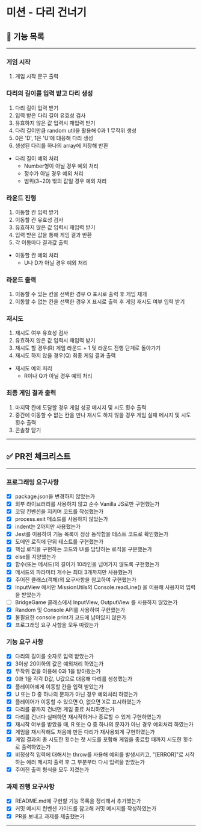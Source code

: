 # 미션 - 다리 건너기

## 🚀 기능 목록

---

### 게임 시작
1. 게임 시작 문구 출력

### 다리의 길이를 입력 받고 다리 생성
1. 다리 길이 입력 받기
2. 입력 받은 다리 길이 유효성 검사
3. 유효하지 않은 값 입력시 재입력 받기
4. 다리 길이만큼 random util을 활용해 0과 1 무작위 생성
5. 0은 'D', 1은 'U'에 대응해 다리 생성
6. 생성된 다리를 하나의 array에 저장해 반환

- 다리 길이 예외 처리
  - Number형이 아닐 경우 예외 처리
  - 정수가 아닐 경우 예외 처리
  - 범위(3~20) 밖의 값일 경우 예외 처리

### 라운드 진행
1. 이동할 칸 입력 받기
2. 이동할 칸 유효성 검사
3. 유효하지 않은 값 입력시 재입력 받기
4. 입력 받은 값을 통해 게임 결과 반환
5. 각 이동마다 결과값 출력

- 이동할 칸 예외 처리
  - U나 D가 아닐 경우 예외 처리

### 라운드 출력
1. 이동할 수 있는 칸을 선택한 경우 O 표시로 출력 후 게임 재개
2. 이동할 수 없는 칸을 선택한 경우 X 표시로 출력 후 게임 재시도 여부 입력 받기

### 재시도
1. 재시도 여부 유효성 검사
2. 유효하지 않은 값 입력시 재입력 받기
3. 재시도 할 경우(R) 게임 라운드 + 1 및 라운드 진행 단계로 돌아가기
4. 재시도 하지 않을 경우(Q) 최종 게임 결과 출력

- 재시도 예외 처리
  - R이나 Q가 아닐 경우 예외 처리

### 최종 게임 결과 출력
1. 마지막 칸에 도달할 경우 게임 성공 메시지 및 시도 횟수 출력
2. 중간에 이동할 수 없는 칸을 만나 재시도 하지 않을 경우 게임 실패 메시지 및 시도 횟수 출력
3. 콘솔창 닫기

---

## ✅ PR전 체크리스트

---

### 프로그래밍 요구사항
- [x] package.json을 변경하지 않았는가
- [x] 외부 라이브러리를 사용하지 않고 순수 Vanilla JS로만 구현했는가
- [x] 코딩 컨벤션을 지키며 코드를 작성했는가
- [x] process.exit 메소드를 사용하지 않았는가
- [x] indent는 2까지만 사용했는가
- [x] Jest를 이용하여 기능 목록이 정상 동작함을 테스트 코드로 확인했는가
- [x] 도메인 로직에 단위 테스트를 구현했는가
- [X] 핵심 로직을 구현하는 코드와 UI를 담당하는 로직을 구분했는가
- [X] else를 지양했는가
- [x] 함수(또는 메서드)의 길이가 10라인을 넘어가지 않도록 구현했는가
- [X] 메서드의 파라미터 개수는 최대 3개까지만 사용했는가
- [X] 주어진 클래스(객체)의 요구사항을 참고하여 구현했는가
- [X] InputView 에서만 MissionUtils의 Console.readLine() 을 이용해 사용자의 입력을 받았는가
- [ ] BridgeGame 클래스에서 InputView, OutputView 를 사용하지 않았는가
- [x] Random 및 Console API를 사용하여 구현했는가
- [x] 불필요한 console print가 코드에 남아있지 않은가
- [x] 프로그래밍 요구 사항을 모두 따랐는가

### 기능 요구 사항
- [X] 다리의 길이를 숫자로 입력 받았는가
- [X] 3이상 20이하의 값은 예외처리 하였는가
- [X] 무작위 값을 이용해 0과 1을 받아왔는가
- [X] 0과 1을 각각 D값, U값으로 대응해 다리를 생성했는가
- [X] 플레이어에게 이동할 칸을 입력 받았는가
- [X] U 또는 D 중 하나의 문자가 아닌 경우 예외처리 하였는가
- [X] 플레이어가 이동할 수 있으면 O, 없으면 X로 표시하였는가
- [X] 다리를 끝까지 건너면 게임 종료 처리하였는가
- [X] 다리를 건너다 실패하면 재시작하거나 종료할 수 있게 구현하였는가
- [X] 재시작 여부를 받았을 때, R 또는 Q 중 하나의 문자가 아닌 경우 예외처리 하였는가
- [X] 게임을 재시작해도 처음에 만든 다리가 재사용되게 구현하였는가
- [X] 게임 결과의 총 시도한 횟수는 첫 시도를 포함해 게임을 종료할 때까지 시도한 횟수로 출력하였는가
- [x] 비정상적 입력에 대해서는 throw를 사용해 예외를 발생시키고, "[ERROR]"로 시작하는 에러 메시지 출력 후 그 부분부터 다시 입력을 받았는가
- [X] 주어진 출력 형식을 모두 지켰는가

### 과제 진행 요구사항
- [x] README.md에 구현할 기능 목록을 정리해서 추가했는가
- [x] 커밋 메시지 컨벤션 가이드를 참고해 커밋 메시지를 작성하였는가
- [x] PR을 보내고 과제를 제출했는가

---